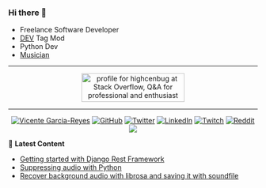 ### Hi there 👋
- Freelance Software Developer
- [DEV](https://dev.to) Tag Mod
- Python Dev
- [Musician](https://open.spotify.com/album/6rQ3KAbSmm97dNJfPMqpvo)
------------
<p align="center">
<a href="https://stackoverflow.com/users/11630148/highcenbug"><img src="https://stackoverflow.com/users/flair/11630148.png?theme=dark" width="208" height="58" alt="profile for highcenbug at Stack Overflow, Q&amp;A for professional and enthusiast programmers" title="profile for highcenbug at Stack Overflow, Q&amp;A for professional and enthusiast programmers"></a>
</p>

-----------
<p align="center">
  <a href="https://facebook.com/highcenburg"><img src="https://img.shields.io/badge/tonypoppins-gaming-blue" alt="Vicente Garcia-Reyes"></a>
  <a href="https://github.com/reyesvicente"><img src="https://img.shields.io/github/followers/reyesvicente?label=Follow&style=social" alt="GitHub"></a>
	<a href="https://twitter.com/icenreyes"><img src="https://img.shields.io/twitter/follow/highcenburg?label=Follow&style=social" alt="Twitter"></a>
	<a href="https://www.linkedin.com/in/reyesvicente0888"><img src="https://img.shields.io/badge/LinkedIn--_.svg?style=social&logo=linkedin" alt="LinkedIn"></a>	
  <a href="https://twitch.tv/highcenburg"><img src="https://img.shields.io/twitch/status/highcenburg?style=social" alt="Twitch"></a>
  <a href="https://reddit.com/u/icenreyes"><img src="https://img.shields.io/reddit/user-karma/combined/icenreyes?style=social" alt="Reddit"></a>
  <a href="https://open.spotify.com/artist/7oujeUrwgwhYUQFRW7VlIR?si=FlA7f1xiScKf4wcaegYF8g"><img src="https://img.shields.io/badge/Soul%20Heist%20Music-Support-green"></a>
</p>


📕 **Latest Content**
<!-- BLOG-POST-LIST:START -->
- [Getting started with Django Rest Framework](https://vicentereyes.org/getting-started-with-django-rest-framework)
- [Suppressing audio with Python](https://vicentereyes.org/suppressing-audio-with-python)
- [Recover background audio with librosa and saving it with soundfile](https://vicentereyes.org/recover-background-audio-with-librosa-and-saving-it-with-soundfile)
<!-- BLOG-POST-LIST:END -->
